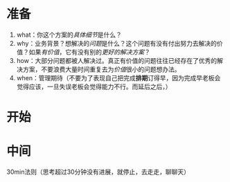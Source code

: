 # 准备
1. what：你这个方案的*具体细节*是什么？
2. why：业务背景？想解决的*问题*是什么？这个问题有没有付出努力去解决的价值？如果*有价值*，它有没有别的*更好的解决方案*？
3. how：大部分问题都被人解决过。真正有价值的问题往往已经存在了优秀的解决方案，不要浪费大量时间重复去为*价值*很小的问题想办法。
4. when：管理期待（不要为了表现自己把完成**排期**订得早，因为完成早老板会觉得应该，一旦失误老板会觉得能力不行。而延后之后，）
# 开始
# 中间
30min法则（思考超过30分钟没有进展，就停止，去走走，聊聊天）